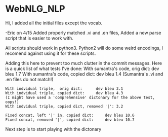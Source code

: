 # WebNLG_NLP
Hi, I added all the initial files except the vocab.

-Eric on 4/15
Added properly matched .vi and .en files, Added a new parse script that is easier to work with.

All scripts should work in python3. Python2 will do some weird encodings, I recomend against using it for these scripts.


Adding this here to prevent too much clutter in the commit messages.
Here is a quick list of what tests I've done:
    With sumantra's code, orig dict:  	dev bleu 1.7
    With sumantra's code, copied dict: 	dev bleu 1.4
    (Sumantra's .vi and .en files do not match!)

    With indvidual triple, 	orig dict:  	dev bleu 3.1
    With indvidual triple, copied dict: 	dev bleu 4.3  
    (I might have used a 'comprehensive' dictonary for the above test, oops!)
    With indvidual triple, copied dict, removed '|': 3.2

    Fixed concat, left '|' in, copied dict:		dev bleu 10.6
    Fixed concat, removed '|', copied dict:		dev bleu 10.7
    
Next step is to start playing with the dictonary